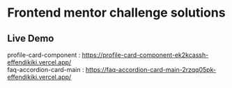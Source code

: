 # Frontend mentor challenge solutions
<h2> Live Demo </h2>

profile-card-component : https://profile-card-component-ek2kcassh-effendikiki.vercel.app/ <br>
faq-accordion-card-main : https://faq-accordion-card-main-2rzqq05pk-effendikiki.vercel.app/
